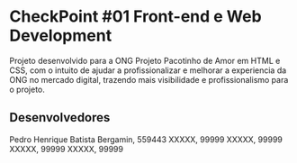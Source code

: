 # CheckPoint #01 Front-end e Web Development

Projeto desenvolvido para a ONG Projeto Pacotinho de Amor em HTML e CSS, com o intuito de ajudar a profissionalizar e melhorar a experiencia da ONG no mercado digital, trazendo mais visibilidade e profissionalismo para o projeto.

## Desenvolvedores
Pedro Henrique Batista Bergamin, 559443
XXXXX, 99999
XXXXX, 99999
XXXXX, 99999
XXXXX, 99999
